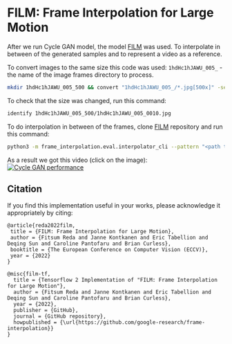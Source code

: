 # FILM: Frame Interpolation for Large Motion

After we run Cycle GAN model, the model [FILM](https://github.com/google-research/frame-interpolation) was used.
To interpolate in between of the generated samples and to represent a video as a reference.

To convert images to the same size this code was used:
`1hdHc1hJAWU_005_` - the name of the image frames directory to process.
```bash
mkdir 1hdHc1hJAWU_005_500 && convert "1hdHc1hJAWU_005_/*.jpg[500x]" -set filename:base "%[basename]" "1hdHc1hJAWU_005_500/%[filename:base].jpg"
```

To check that the size was changed, run this command:
```bash
identify 1hdHc1hJAWU_005_500/1hdHc1hJAWU_005_0010.jpg
```

To do interpolation in between of the frames, clone [FILM](https://github.com/google-research/frame-interpolation) repository and run this command:
```bash
python3 -m frame_interpolation.eval.interpolator_cli --pattern "<path to the directory of the grames for the interpolation>" --model_path pretrained_models/film_net/Style/saved_model --times_to_interpolate 6 --output_video
```

As a result we got this video (click on the image):
[![Cycle GAN performance](https://img.youtube.com/vi/ZpkNwWG8qWo/0.jpg)](https://www.youtube.com/watch?v=ZpkNwWG8qWo)


## Citation
If you find this implementation useful in your works, please acknowledge it appropriately by citing:
```
@article{reda2022film,
 title = {FILM: Frame Interpolation for Large Motion},
 author = {Fitsum Reda and Janne Kontkanen and Eric Tabellion and Deqing Sun and Caroline Pantofaru and Brian Curless},
 booktitle = {The European Conference on Computer Vision (ECCV)},
 year = {2022}
}
```
```
@misc{film-tf,
  title = {Tensorflow 2 Implementation of "FILM: Frame Interpolation for Large Motion"},
  author = {Fitsum Reda and Janne Kontkanen and Eric Tabellion and Deqing Sun and Caroline Pantofaru and Brian Curless},
  year = {2022},
  publisher = {GitHub},
  journal = {GitHub repository},
  howpublished = {\url{https://github.com/google-research/frame-interpolation}}
}
```